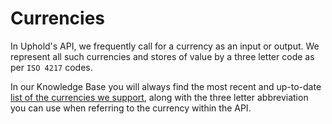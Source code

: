 # Currencies

In Uphold's API, we frequently call for a currency as an input or output. We represent all such currencies and stores of value by a three letter code as per `ISO 4217` codes.

In our Knowledge Base you will always find the most recent and up-to-date [list of the currencies we support](https://support.uphold.com/hc/en-us/articles/202473803), along with the three letter abbreviation you can use when referring to the currency within the API.
